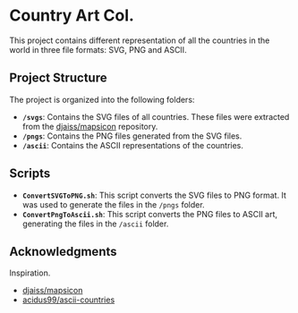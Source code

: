 # Country Art Col.

This project contains different representation of all the countries in the world in three file formats: SVG, PNG and ASCII.

## Project Structure

The project is organized into the following folders:

- **`/svgs`**: Contains the SVG files of all countries. These files were extracted from the [djaiss/mapsicon](https://github.com/djaiss/mapsicon) repository.
- **`/pngs`**: Contains the PNG files generated from the SVG files.
- **`/ascii`**: Contains the ASCII representations of the countries.

## Scripts

- **`ConvertSVGToPNG.sh`**: This script converts the SVG files to PNG format. It was used to generate the files in the `/pngs` folder.
- **`ConvertPngToAscii.sh`**: This script converts the PNG files to ASCII art, generating the files in the `/ascii` folder.

## Acknowledgments

Inspiration.
* [djaiss/mapsicon](https://github.com/djaiss/mapsicon)
* [acidus99/ascii-countries](https://github.com/acidus99/ascii-countries)

